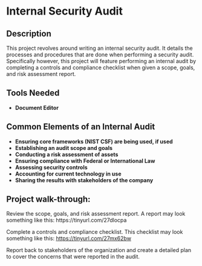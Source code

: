 # Internal Security Audit

<h2>Description</h2>
This project revolves around writing an internal security audit. It details the processes and procedures that are done when performing a security audit. Specifically however, this project will feature performing an internal audit by completing a controls and compliance checklist when given a scope, goals, and risk assessment report. <br />


<h2>Tools Needed</h2>

- <b>Document Editor</b>

<h2>Common Elements of an Internal Audit</h2>

- <b>Ensuring core frameworks (NIST CSF) are being used, if used</b>
- <b>Establishing an audit scope and goals</b>
- <b>Conducting a risk assessment of assets</b>
- <b>Ensuring compliance with Federal or International Law</b>
- <b>Assessing security controls</b>
- <b>Accounting for current technology in use</b>
- <b>Sharing the results with stakeholders of the company</b>

  
<h2>Project walk-through:</h2>

<p align="left">
Review the scope, goals, and risk assessment report. A report may look something like this: https://tinyurl.com/27dlocpa

Complete a controls and compliance checklist. This checklist may look something like this: https://tinyurl.com/27mx62bw <br/>

Report back to stakeholders of the organization and create a detailed plan to cover the concerns that were reported in the audit. <br/>

<!--
 ```diff
- text in red
+ text in green
! text in orange
# text in gray
@@ text in purple (and bold)@@
```
--!>
